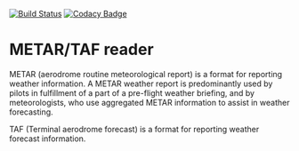 [![Build Status](https://travis-ci.org/synya/metar-taf-reader.svg?branch=master)](https://travis-ci.org/synya/metar-taf-reader)
[![Codacy Badge](https://api.codacy.com/project/badge/Grade/7e612ab74cc44c50bf56b722b52e825e)](https://www.codacy.com/app/synya/metar-taf-reader?utm_source=github.com&amp;utm_medium=referral&amp;utm_content=synya/metar-taf-reader&amp;utm_campaign=Badge_Grade)

METAR/TAF reader
================
METAR (aerodrome routine meteorological report) is a format for reporting weather information. A METAR weather report is predominantly used by pilots in fulfillment of a part of a pre-flight weather briefing, and by meteorologists, who use aggregated METAR information to assist in weather forecasting.

TAF (Terminal aerodrome forecast) is a format for reporting weather forecast information.
